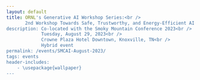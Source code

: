 ```yaml
---
layout: default
title: ORNL's Generative AI Workshop Series:<br />
       2nd Workshop Towards Safe, Trustworthy, and Energy-Efficient AI Models <br />
description: Co-located with the Smoky Mountain Conference 2023<br />
             Tuesday, August 29, 2023<br />
             Crowne Plaza Hotel Downtown, Knoxville, TN<br />
             Hybrid event
permalink: /events/SMCAI-August-2023/
tags: events
header-includes:
    - \usepackage{wallpaper}
---
```


<html>
 <head>
    <style>
    {
        box-sizing: border-box;
    }
    /* Set additional styling options for the columns*/
    .column {
    float: left;
    width: 50%;
    }

    .row:after {
    content: "";
    display: table;
    clear: both;
    }
    </style>
 </head>
 <body>
    <div class="row">
           <img src="../images/SMCAI4.png" alt="ORNL's AI Workshop" width="900"> 
    </div>
 </body>
</html>

<p align="justify">
Generative AI are revolutionary technologies with profound impacts on our daily human-computing interactions, facilitating the creation of content that emulates human creativity. Among these, Large language models (LLM), such as OpenAI’s Generative Pre-trained Transformer (GPT) foundation models and Google's Bidirectional Encoder Representations from Transformers (BERT), have become a significant focus in the current landscape. Beyond understanding their impact and limitations, there is a crucial need to ensure their correctness, verify their outputs, and promote safe usage, especially in the context of the DOE's scientific mission. It is imperative that these models are responsibly used and their broader implications are thoroughly examined to effectively serve in scientific research and exploration.
</p>

# Aims and Scope

<p align="justify">
The Generative AI for ORNL Science Workshop series, invites the scientific community to share current challenges, requirements and opportunities for the safe use of generative AI technologies in our mission. 
Our goal is to provide a venue to educate and exchange research and development ideas, collaborations and investments around the current state-of-the-art in these relatively new technologies. We welcome lightning talk proposals from the wide range of experimental, observational, high-performance computing (HPC) projects at ORNL.  
We will summarize our ideas, findings and key opportunities in a subsequent report that we will share with the community and interested participants.
</p>


# Registration

<p align="justify">
While this is a hybrid event, we encourage in-person participation to improve interactions with the speakers and within the community.
</p>

**Registration Link:** Please register by **July 13, 2023** (CLOSED). 

> External (virtual or in-person) participants need to register. If you are attending SMC23 (https://smc.ornl.gov), you are automatically approved to attend but you still need to register with a special registration link.
> ORNL (virtual or in-person) participants need to register with an internal registration link provided by the workshop organizers. 

> Note: Registration is open until July 13 for external and non-SMC23 attendees. 

> The registration form includes the option to propose a talk focusing on the requirements for scientific areas that are representative.

- **Registration is required for in-person or virtual participation via Zoom**
- **We encourage early registration for in-person participation due to the venue's limited capacity**

# Call for Talks

We invite participants to present a talk that aligns with the scope of the workshop (option provided in the registration form)
Full talks (45mins) and lightning talks (2-3mins) are encouraged.

**Topics:**

- Requirements and conditions for applying Generative AI in scientific contexts
- Implementing safeguards and verification methods for generative AI models to ensure safety and correctness
- Exploration of Large Language Models (LLMs): delving into models such as GPT, Bard, and more
- Ensuring safe usage of generative AI in observational, experimental, and computational science: the balance between innovation and corretness
- Assessing the transformative impact of LLMs on the scientific discovery process: the advantages, potential limitations, and broader implications

# Agenda
Location: Tennessee Ballroom, at the Crowne Plaza Hotel Downtown, Knoxville, TN

| Time                  | Session                                                                                                                | Presenter                                                                                        |
| --------------------- | ---------------------------------------------------------------------------------------------------------------------- | ------------------------------------------------------------------------------------------------ |
| 8:00am-8:30am         | Registration                                                                                                           |                                                                                                  |
| **Working Breakfast** |                                                                                                                        |                                                                                                  |
| 8:30am-9:15am         | Opening Remarks and Keynote: AI Security Research - A new science at the intersection of AI and cybersecurity research | Prasanna Balaprakash, AI Initiative Director and Edmon Begoli, AI Systems R&D Section Head, ORNL |
| 9:15am-9:45am         | DecodingTrust: Assessing Trustworthiness and Risks of Generative Models                                                | Bo Li, Neubauer Associate professor, University of Chicago                                       |
| 9:45am-11:00am        | Lightning Talks Session                                                                                                | Session Chair: William F Godoy, ORNL                                                             |
|                       | Toward Multimodal Foundation Models for GeoAI                                                                          | Philipe Ambrozio Dias, ORNL                                                                      |
|                       | Toward a Foundation Model for Climate Research and Applications                                                        | Valentine Anantharaj, ORNL                                                                       |
|                       | How Generative Deep learning could change biology                                                                      | Ada Sedova, ORNL                                                                                 |
|                       | TwoFold at Scale                                                                                                       | Jens Glaser, ORNL                                                                                |
|                       | AI at NERSC                                                                                                            | Wahid Bhimji, LBNL/NERSC                                                                         |
|                       | Developing deep generative models for scientific data                                                                  | Jong Choi, ORNL                                                                                  |
|                       | AutoMin: Learnings from Generative NLP Models for Automatic Generation and Evaluation of Meeting Minutes               | Tirthankar Ghosal, ORNL                                                                          |
|                       | Blackout Diffusion: Generative Models in Discrete State Spaces                                                         | Zachary Fox, ORNL                                                                                |
|                       | Trustworthy graph neural networks using new hardware for energy efficiency                                             | Massimiliano Lupo Pasini, ORNL                                                                   |
|                       | FORGE: Open Foundation Models for Science                                                                              | Junqi Yin, ORNL                                                                                  |
| 11:00am-11:10am       | Break                                                                                                                  |                                                                                                  |
| 11:10am-11:15pm       | Introduction to the Vendor's Session                                                                                   | Session Chair: Oscar Hernandez, ORNL                                                                      |
| 11:15am-12:00pm       | From pre-training to model alignment                                                                                   | Sandeep Subramanian, NVIDIA                                                                      |
| **Working Lunch**     |                                                                                                                        |                                                                                                  |
| 12:00pm-12:45pm       | Generative AI and Large Language Models with SambaNova Systems                                                         | Jennifer Glore and Ken Kutzer, SambaNova                                                         |
| **Afternoon**         |                                                                                                                        |                                                                                                  |
| 12:45pm-1:00pm        | Break                                                                                                                  |                                                                                                  |
| 1:00pm-1:45pm         | Low-Latency Inference at Scale in the age of LLMs and ML Accelerators                                                  | Andrew Ling, Groq                                                                                |
| 1:45pm-2:30pm         | Training LLMs with Cerebras                                                                                            | Richard Kuzma, Cerebras                                                                          |
| 2:30pm-3:15pm         | Efficient Generative AI with Graphcore IPUs                                                                            | Chad Martin, Graphcore                                                                           |
| 3:15pm-3:30pm         | Closing remarks, adjourn                                                                                               |                                                                                                  |

# Organizers

- [Prasanna Balaprakash](https://www.ornl.gov/staff-profile/prasanna-balaprakash)
- [Oscar Hernandez](https://www.ornl.gov/staff-profile/oscar-r-hernandez)
- [William F Godoy](https://www.ornl.gov/staff-profile/william-f-godoy)

# Program Commmitee
- [Prasanna Balaprakash](https://www.ornl.gov/staff-profile/prasanna-balaprakash)
- [John Gounley](https://www.ornl.gov/staff-profile/john-p-gounley)
- [Aris Tsaris](https://www.ornl.gov/staff-profile/aris-tsaris)
- [Isaac Lyngaas ](https://www.ornl.gov/staff-profile/isaac-r-lyngaas)
- [Mayanka Chandra Shekar](https://www.ornl.gov/staff-profile/mayanka-chandra-shekar)
- [Jens Glaser](https://www.ornl.gov/staff-profile/jens-glaser)
- [Junqi Yin](https://www.ornl.gov/staff-profile/junqi-yin)
- [Ada Sedova](https://www.ornl.gov/staff-profile/ada-sedova)
- [Edmon Begoli](https://www.ornl.gov/staff-profile/edmon-begoli)
- [Amir Sadovnik](https://www.ornl.gov/staff-profile/amir-sadovnik)
- [Dalton Lunga](https://www.ornl.gov/staff-profile/dalton-d-lunga)

# Logistics and Planning Chair
- [Taylor Bullock](https://www.ornl.gov/staff-profile/taylor-bullock)

# Steering Committee
- [Andrea Delgado](https://www.ornl.gov/staff-profile/andrea-delgado)
- [Keita Teranishi](https://www.ornl.gov/staff-profile/keita-teranishi)
- [Pedro Valero-Lara](https://www.ornl.gov/staff-profile/pedro-valero-lara)
- [Jeffrey S Vetter](https://www.ornl.gov/staff-profile/jeffrey-s-vetter)

# Hotel Information
- [SMC'23 hotel information](https://smc.ornl.gov/hotel-reservations/)

# Sponsors:
- [Computing and Computational Sciences Directorate](https://www.ornl.gov/directorate/ccsd)
- [ASCR Bluestone Project](https://csmd.ornl.gov/Bluestone)
- [ORNL AI initiative](https://www.ornl.gov/ai-initiative)

The workshop organizers greatly appreciate the support of our corporate sponsors: 
<img src="../images/GroqLogo_Black.svg" alt="Groq Logo" style="width: 50%; height: auto;">
